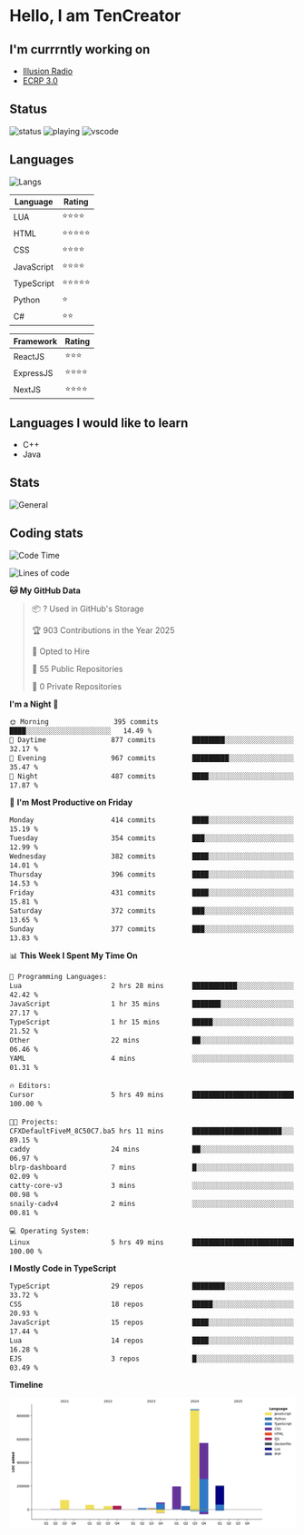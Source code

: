 # Hello, I am TenCreator

## I'm currrntly working on
- [Illusion Radio](https://illusionradio.co.uk/)
- [ECRP 3.0](http://github.com/Emerald-Coast-Roleplay/)

## Status
![status](https://api.statusbadges.me/badge/status/518334475038359555?simple=true&style=for-the-badge)
![playing](https://api.statusbadges.me/badge/playing/518334475038359555?style=for-the-badge)
![vscode](https://api.statusbadges.me/badge/vscode/518334475038359555?style=for-the-badge)

## Languages
![Langs](https://github-readme-stats.vercel.app/api/top-langs/?username=tencreator&layout=compact&theme=radical)


|Language|Rating|
|--------|------|
|LUA|⭐️⭐️⭐️⭐️|
|HTML|⭐️⭐️⭐️⭐️⭐️|
|CSS|⭐️⭐️⭐️⭐️|
|JavaScript|⭐️⭐️⭐️⭐️|
|TypeScript|⭐️⭐️⭐️⭐️⭐️|
|Python|⭐️|
|C#|⭐️⭐️ |

|Framework|Rating|
|--------|------|
|ReactJS|⭐️⭐️⭐|
|ExpressJS|⭐️⭐️⭐️⭐️|
|NextJS|⭐️⭐️⭐⭐️|

## Languages I would like to learn
- C++
- Java

## Stats
![General](https://github-readme-stats.vercel.app/api?username=tencreator&show_icons=true&theme=radical)

## Coding stats

<!--START_SECTION:waka-->
![Code Time](http://img.shields.io/badge/Code%20Time-479%20hrs%2049%20mins-blue)

![Lines of code](https://img.shields.io/badge/From%20Hello%20World%20I%27ve%20Written-2.1%20million%20lines%20of%20code-blue)

**🐱 My GitHub Data** 

> 📦 ? Used in GitHub's Storage 
 > 
> 🏆 903 Contributions in the Year 2025
 > 
> 💼 Opted to Hire
 > 
> 📜 55 Public Repositories 
 > 
> 🔑 0 Private Repositories 
 > 
**I'm a Night 🦉** 

```text
🌞 Morning                395 commits         ████░░░░░░░░░░░░░░░░░░░░░   14.49 % 
🌆 Daytime                877 commits         ████████░░░░░░░░░░░░░░░░░   32.17 % 
🌃 Evening                967 commits         █████████░░░░░░░░░░░░░░░░   35.47 % 
🌙 Night                  487 commits         ████░░░░░░░░░░░░░░░░░░░░░   17.87 % 
```
📅 **I'm Most Productive on Friday** 

```text
Monday                   414 commits         ████░░░░░░░░░░░░░░░░░░░░░   15.19 % 
Tuesday                  354 commits         ███░░░░░░░░░░░░░░░░░░░░░░   12.99 % 
Wednesday                382 commits         ████░░░░░░░░░░░░░░░░░░░░░   14.01 % 
Thursday                 396 commits         ████░░░░░░░░░░░░░░░░░░░░░   14.53 % 
Friday                   431 commits         ████░░░░░░░░░░░░░░░░░░░░░   15.81 % 
Saturday                 372 commits         ███░░░░░░░░░░░░░░░░░░░░░░   13.65 % 
Sunday                   377 commits         ███░░░░░░░░░░░░░░░░░░░░░░   13.83 % 
```


📊 **This Week I Spent My Time On** 

```text
💬 Programming Languages: 
Lua                      2 hrs 28 mins       ███████████░░░░░░░░░░░░░░   42.42 % 
JavaScript               1 hr 35 mins        ███████░░░░░░░░░░░░░░░░░░   27.17 % 
TypeScript               1 hr 15 mins        █████░░░░░░░░░░░░░░░░░░░░   21.52 % 
Other                    22 mins             ██░░░░░░░░░░░░░░░░░░░░░░░   06.46 % 
YAML                     4 mins              ░░░░░░░░░░░░░░░░░░░░░░░░░   01.31 % 

🔥 Editors: 
Cursor                   5 hrs 49 mins       █████████████████████████   100.00 % 

🐱‍💻 Projects: 
CFXDefaultFiveM_8C50C7.ba5 hrs 11 mins       ██████████████████████░░░   89.15 % 
caddy                    24 mins             ██░░░░░░░░░░░░░░░░░░░░░░░   06.97 % 
blrp-dashboard           7 mins              █░░░░░░░░░░░░░░░░░░░░░░░░   02.09 % 
catty-core-v3            3 mins              ░░░░░░░░░░░░░░░░░░░░░░░░░   00.98 % 
snaily-cadv4             2 mins              ░░░░░░░░░░░░░░░░░░░░░░░░░   00.81 % 

💻 Operating System: 
Linux                    5 hrs 49 mins       █████████████████████████   100.00 % 
```

**I Mostly Code in TypeScript** 

```text
TypeScript               29 repos            ████████░░░░░░░░░░░░░░░░░   33.72 % 
CSS                      18 repos            █████░░░░░░░░░░░░░░░░░░░░   20.93 % 
JavaScript               15 repos            ████░░░░░░░░░░░░░░░░░░░░░   17.44 % 
Lua                      14 repos            ████░░░░░░░░░░░░░░░░░░░░░   16.28 % 
EJS                      3 repos             █░░░░░░░░░░░░░░░░░░░░░░░░   03.49 % 
```



**Timeline**

![Lines of Code chart](https://raw.githubusercontent.com/tencreator/tencreator/main/assets/bar_graph.png)


<!--END_SECTION:waka-->
